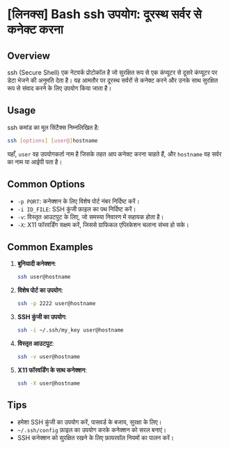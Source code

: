 # [लिनक्स] Bash ssh उपयोग: दूरस्थ सर्वर से कनेक्ट करना

## Overview
ssh (Secure Shell) एक नेटवर्क प्रोटोकॉल है जो सुरक्षित रूप से एक कंप्यूटर से दूसरे कंप्यूटर पर डेटा भेजने की अनुमति देता है। यह आमतौर पर दूरस्थ सर्वरों से कनेक्ट करने और उनके साथ सुरक्षित रूप से संवाद करने के लिए उपयोग किया जाता है।

## Usage
ssh कमांड का मूल सिंटैक्स निम्नलिखित है:

```bash
ssh [options] [user@]hostname
```

यहाँ, `user` वह उपयोगकर्ता नाम है जिसके तहत आप कनेक्ट करना चाहते हैं, और `hostname` वह सर्वर का नाम या आईपी पता है।

## Common Options
- `-p PORT`: कनेक्शन के लिए विशेष पोर्ट नंबर निर्दिष्ट करें।
- `-i ID_FILE`: SSH कुंजी फ़ाइल का पथ निर्दिष्ट करें।
- `-v`: विस्तृत आउटपुट के लिए, जो समस्या निवारण में सहायक होता है।
- `-X`: X11 फॉरवर्डिंग सक्षम करें, जिससे ग्राफिकल एप्लिकेशन चलाना संभव हो सके।

## Common Examples
1. **बुनियादी कनेक्शन**:
   ```bash
   ssh user@hostname
   ```

2. **विशेष पोर्ट का उपयोग**:
   ```bash
   ssh -p 2222 user@hostname
   ```

3. **SSH कुंजी का उपयोग**:
   ```bash
   ssh -i ~/.ssh/my_key user@hostname
   ```

4. **विस्तृत आउटपुट**:
   ```bash
   ssh -v user@hostname
   ```

5. **X11 फॉरवर्डिंग के साथ कनेक्शन**:
   ```bash
   ssh -X user@hostname
   ```

## Tips
- हमेशा SSH कुंजी का उपयोग करें, पासवर्ड के बजाय, सुरक्षा के लिए।
- `~/.ssh/config` फ़ाइल का उपयोग करके कनेक्शन को सरल बनाएं।
- SSH कनेक्शन को सुरक्षित रखने के लिए फ़ायरवॉल नियमों का पालन करें।